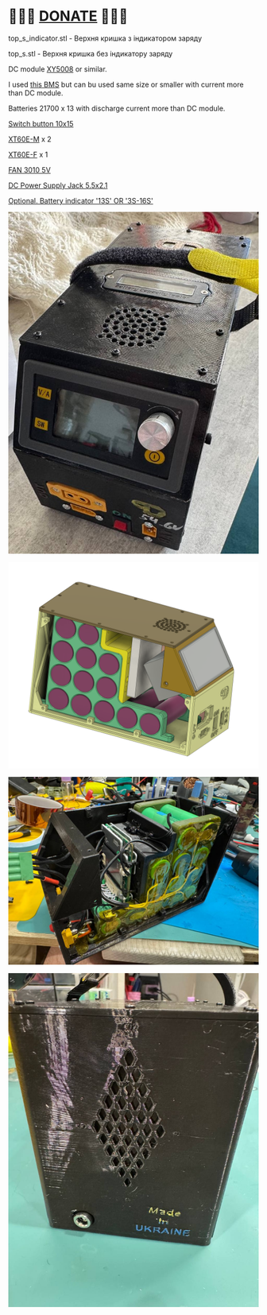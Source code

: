 
# 🍩🍩🍩 [DONATE](https://send.monobank.ua/jar/8GPxyGjM8E) 🍩🍩🍩

top_s_indicator.stl - Верхня кришка з індикатором заряду

top_s.stl - Верхня кришка без індикатору заряду


DC module [XY5008](https://www.aliexpress.com/item/1005005461295265.html) or similar.

I used [this BMS](https://www.aliexpress.com/item/1005007520909234.html) but can bu used same size or smaller with current more than DC module.

Batteries 21700 x 13 with discharge current more than DC module.

[Switch button 10x15](https://www.aliexpress.com/item/1005006692629497.html)

[XT60E-M](https://www.aliexpress.com/item/1005006996906406.html) x 2

[XT60E-F](https://www.aliexpress.com/item/1005007054435473.html) x 1

[FAN 3010 5V](https://www.aliexpress.com/item/1005006036254515.html)

[DC Power Supply Jack 5.5x2.1](https://www.aliexpress.com/item/32599220409.html)

[Optional. Battery indicator '13S' OR '3S-16S'](https://www.aliexpress.com/item/1005005479929375.html)

![](/Portable_Lab_PowerSupply/MINI/1.jpg)

![](/Portable_Lab_PowerSupply/MINI/2.jpg)

![](/Portable_Lab_PowerSupply/MINI/3.jpg)

![](/Portable_Lab_PowerSupply/MINI/4.jpg)


